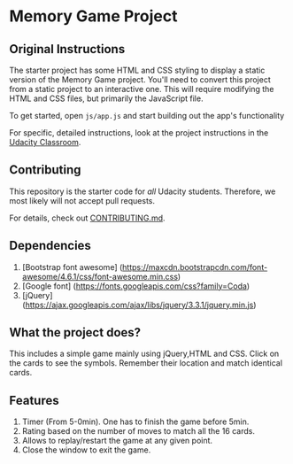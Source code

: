 # Memory Game Project

## Original Instructions

The starter project has some HTML and CSS styling to display a static version of the Memory Game project. You'll need to convert this project from a static project to an interactive one. This will require modifying the HTML and CSS files, but primarily the JavaScript file.

To get started, open `js/app.js` and start building out the app's functionality

For specific, detailed instructions, look at the project instructions in the [Udacity Classroom](https://classroom.udacity.com/me).

## Contributing

This repository is the starter code for _all_ Udacity students. Therefore, we most likely will not accept pull requests.

For details, check out [CONTRIBUTING.md](CONTRIBUTING.md).

## Dependencies

1. [Bootstrap font awesome] (https://maxcdn.bootstrapcdn.com/font-awesome/4.6.1/css/font-awesome.min.css)
2. [Google font] (https://fonts.googleapis.com/css?family=Coda)
3. [jQuery] (https://ajax.googleapis.com/ajax/libs/jquery/3.3.1/jquery.min.js)

## What the project does?

This includes a simple game mainly using jQuery,HTML and CSS. Click on the cards to see the symbols. Remember their location and match identical cards.

## Features

1. Timer (From 5-0min). One has to finish the game before 5min.
2. Rating based on the number of moves to match all the 16 cards.
3. Allows to replay/restart the game at any given point.
4. Close the window to exit the game.




